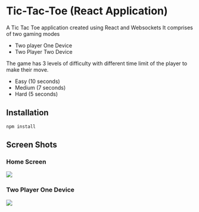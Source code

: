 # Tic-Tac-Toe (React Application)
A Tic Tac Toe application created using React and Websockets
It comprises of two gaming modes 
- Two player One Device
- Two Player Two Device

The game has 3 levels of difficulty with different time limit of the player to make their move.
- Easy (10 seconds)
- Medium (7 seconds)
- Hard (5 seconds)

## Installation

``` npm install ```

## Screen Shots

### Home Screen
<img src="./screenshots/screencapture-1.png" />

### Two Player One Device 
<img src="./screenshots/screencapture-2.png" />


